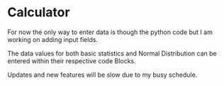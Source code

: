 # Calculator

For now the only way to enter data is though the python code but I am working on adding input fields. 

The data values for both basic statistics and Normal Distribution can be entered within their respective code Blocks.

Updates and new features will be slow due to my busy schedule.
